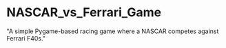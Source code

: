 # NASCAR_vs_Ferrari_Game
"A simple Pygame-based racing game where a NASCAR competes against Ferrari F40s."
